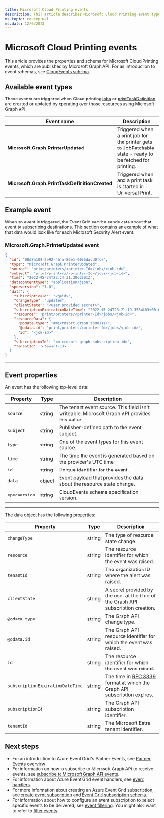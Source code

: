 ```yaml
---
title: Microsoft Cloud Printing events
description: This article describes Microsoft Cloud Printing event types and provides event samples.
ms.topic: conceptual
ms.date: 12/6/2023
---
```


# Microsoft Cloud Printing events

This article provides the properties and schema for Microsoft Cloud Printing events, which are published by Microsoft Graph API. For an introduction to event schemas, see [CloudEvents schema](cloud-event-schema.md). 

## Available event types
These events are triggered when Cloud printing [jobs](/graph/api/resources/printer) or [printTaskDefinition](/graph/api/resources/printtaskdefinition) are created or updated by operating over those resources using Microsoft Graph API.

 | Event name | Description |
 | ---------- | ----------- |
 | **Microsoft.Graph.PrinterUpdated** | Triggered when a print job for the printer gets to JobFetchable state - ready to be fetched for printing.|
 | **Microsoft.Graph.PrintTaskDefinitionCreated** | Triggered when and a print task is started in Universal Print.|

## Example event
When an event is triggered, the Event Grid service sends data about that event to subscribing destinations. This section contains an example of what that data would look like for each Microsoft Security Alert event.

### Microsoft.Graph.PrinterUpdated event

```json
{
  "id": "00d8a100-2e92-4bfa-86e1-0056dacd0fce",
  "type": "Microsoft.Graph.PrinterUpdated",
  "source": "print/printers/<printer-Id>/jobs/<job-id>",
  "subject": "print/printers/<printer-Id>/jobs/<job-id>",
  "time": "2022-05-24T22:24:31.3062901Z",
  "datacontenttype": "application/json",
  "specversion": "1.0",
  "data": {
    "subscriptionId": "<guid>",
    "changeType": "updated",
    "clientState": "<user provided secret>",
    "subscriptionExpirationDateTime": "2022-05-24T23:21:19.3554403+00:00",
    "resource": "print/printers/<printer-Id>/jobs/<job-id>",
    "resourceData": {
      "@odata.type": "#microsoft.graph.todoTask",
      "@odata.id": "print/printers/<printer-Id>/jobs/<job-id>",
      "id": "<job-id>"
    },
    "subscriptionId": "<microsoft-graph-subscription-id>",
    "tenantId": "<tenant-id>
  }
}
```
---

## Event properties

An event has the following top-level data:

| Property | Type | Description |
| -------- | ---- | ----------- |
| `source` | string | The tenant event source. This field isn't writeable. Microsoft Graph API provides this value. |
| `subject` | string | Publisher-defined path to the event subject. |
| `type` | string | One of the event types for this event source. |
| `time` | string | The time the event is generated based on the provider's UTC time |
| `id` | string | Unique identifier for the event. |
| `data` | object | Event payload that provides the data about the resource state change. |
| `specversion` | string | CloudEvents schema specification version. |

---

The data object has the following properties:

| Property | Type | Description |
| -------- | ---- | ----------- |
| `changeType` | string | The type of resource state change. |
| `resource` | string | The resource identifier for which the event was raised. |
| `tenantId` | string | The organization ID where the alert was raised. |
| `clientState` | string | A secret provided by the user at the time of the Graph API subscription creation. |
| `@odata.type` | string | The Graph API change type.   |
| `@odata.id` | string | The Graph API resource identifier for which the event was raised. |
| `id` | string | The resource identifier for which the event was raised. |
| `subscriptionExpirationDateTime` | string | The time in [RFC 3339](https://tools.ietf.org/html/rfc3339) format at which the Graph API subscription expires.  |
| `subscriptionId` | string | The Graph API subscription identifier. |
| `tenantId` | string | The Microsoft Entra tenant identifier.  |


## Next steps

* For an introduction to Azure Event Grid's Partner Events, see [Partner Events overview](partner-events-overview.md)
* For information on how to subscribe to Microsoft Graph API to receive events, see [subscribe to Microsoft Graph API events](subscribe-to-graph-api-events.md).
* For information about Azure Event Grid event handlers, see [event handlers](event-handlers.md).
* For more information about creating an Azure Event Grid subscription, see [create event subscription](subscribe-through-portal.md#create-event-subscriptions) and [Event Grid subscription schema](subscription-creation-schema.md).
* For information about how to configure an event subscription to select specific events to be delivered, see [event filtering](event-filtering.md). You might also want to refer to [filter events](how-to-filter-events.md).
